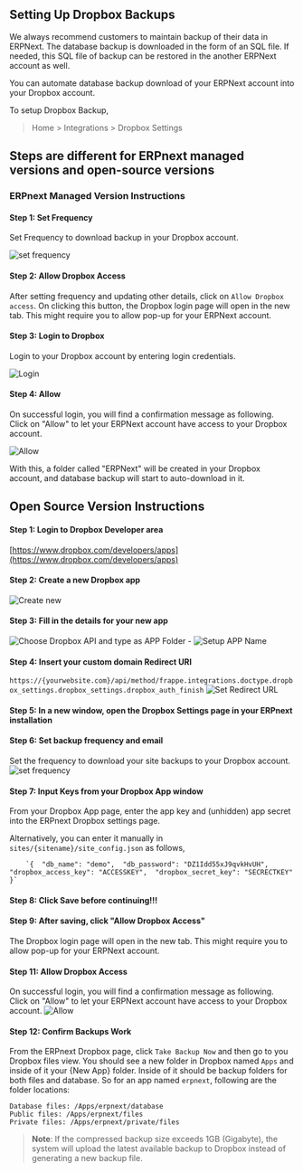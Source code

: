 ## Setting Up Dropbox Backups

We always recommend customers to maintain backup of their data in ERPNext. The database backup is downloaded in the form of an SQL file. If needed, this SQL file of backup can be restored in the another ERPNext account as well.

You can automate database backup download of your ERPNext account into your Dropbox account.

To setup Dropbox Backup,

> Home > Integrations > Dropbox Settings

## Steps are different for ERPnext managed versions and open-source versions

### ERPnext Managed Version Instructions

#### Step 1: Set Frequency

Set Frequency to download backup in your Dropbox account.

![set frequency](https://docs.erpnext.com/files/setup-backup-frequency.png)

#### Step 2: Allow Dropbox Access

After setting frequency and updating other details, click on `Allow Dropbox access`. On clicking this button, the Dropbox login page will open in the new tab. This might require you to allow pop-up for your ERPNext account.

#### Step 3: Login to Dropbox

Login to your Dropbox account by entering login credentials.

![Login](https://docs.erpnext.com/files/dropbox-2.png)

#### Step 4: Allow

On successful login, you will find a confirmation message as following. Click on "Allow" to let your ERPNext account have access to your Dropbox account.

![Allow](https://docs.erpnext.com/files/dropbox-3.png)

With this, a folder called "ERPNext" will be created in your Dropbox account, and database backup will start to auto-download in it.

## Open Source Version Instructions

#### Step 1: Login to Dropbox Developer area

[https://www.dropbox.com/developers/apps](https://www.dropbox.com/developers/apps)

#### Step 2: Create a new Dropbox app

![Create new](https://docs.erpnext.com/files/dropbox-open-3.png)

#### Step 3: Fill in the details for your new app

![Choose Dropbox API and type as APP Folder](https://docs.erpnext.com/files/dropbox-open-1.png) - ![Setup APP Name](https://docs.erpnext.com/files/dropbox-open-2.png)

#### Step 4: Insert your custom domain Redirect URI

`https://{yourwebsite.com}/api/method/frappe.integrations.doctype.dropbox_settings.dropbox_settings.dropbox_auth_finish` ![Set Redirect URL](https://docs.erpnext.com/files/dropbox_redirect_uri.png)

#### Step 5: In a new window, open the Dropbox Settings page in your ERPnext installation

#### Step 6: Set backup frequency and email

Set the frequency to download your site backups to your Dropbox account. ![set frequency](https://docs.erpnext.com/files/setup-backup-frequency.png)

#### Step 7: Input Keys from your Dropbox App window

From your Dropbox App page, enter the app key and (unhidden) app secret into the ERPnext Dropbox settings page.

Alternatively, you can enter it manually in `sites/{sitename}/site_config.json` as follows,

        `{  "db_name": "demo",  "db_password": "DZ1Idd55xJ9qvkHvUH",  "dropbox_access_key": "ACCESSKEY",  "dropbox_secret_key": "SECRECTKEY" }`
        
    

#### Step 8: Click Save before continuing!!!

#### Step 9: After saving, click "Allow Dropbox Access"

The Dropbox login page will open in the new tab. This might require you to allow pop-up for your ERPNext account.

#### Step 11: Allow Dropbox Access

On successful login, you will find a confirmation message as following. Click on "Allow" to let your ERPNext account have access to your Dropbox account. ![Allow](https://docs.erpnext.com/files/dropbox-3.png)

#### Step 12: Confirm Backups Work

From the ERPnext Dropbox page, click `Take Backup Now` and then go to you Dropbox files view. You should see a new folder in Dropbox named `Apps` and inside of it your {New App} folder. Inside of it should be backup folders for both files and database. So for an app named `erpnext`, following are the folder locations:

```
Database files: /Apps/erpnext/database
Public files: /Apps/erpnext/files
Private files: /Apps/erpnext/private/files
```

> **Note**: If the compressed backup size exceeds 1GB (Gigabyte), the system will upload the latest available backup to Dropbox instead of generating a new backup file.